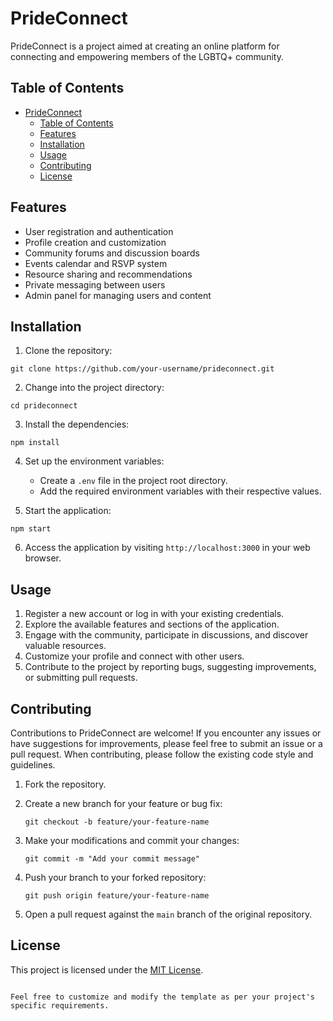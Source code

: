 # PrideConnect

PrideConnect is a project aimed at creating an online platform for connecting and empowering members of the LGBTQ+ community.

## Table of Contents

- [PrideConnect](#prideconnect)
  - [Table of Contents](#table-of-contents)
  - [Features](#features)
  - [Installation](#installation)
  - [Usage](#usage)
  - [Contributing](#contributing)
  - [License](#license)

## Features

- User registration and authentication
- Profile creation and customization
- Community forums and discussion boards
- Events calendar and RSVP system
- Resource sharing and recommendations
- Private messaging between users
- Admin panel for managing users and content

## Installation

1. Clone the repository:

  ```shell
  git clone https://github.com/your-username/prideconnect.git
  ```

2. Change into the project directory:

  ```
  cd prideconnect
  ```

3. Install the dependencies:

  ```
  npm install

  ```

4. Set up the environment variables:

   - Create a `.env` file in the project root directory.
   - Add the required environment variables with their respective values.

5. Start the application:

  ```
  npm start
  ```

6. Access the application by visiting `http://localhost:3000` in your web browser.

## Usage

1. Register a new account or log in with your existing credentials.
2. Explore the available features and sections of the application.
3. Engage with the community, participate in discussions, and discover valuable resources.
4. Customize your profile and connect with other users.
5. Contribute to the project by reporting bugs, suggesting improvements, or submitting pull requests.

## Contributing

Contributions to PrideConnect are welcome! If you encounter any issues or have suggestions for improvements, please feel free to submit an issue or a pull request. When contributing, please follow the existing code style and guidelines.

1. Fork the repository.
2. Create a new branch for your feature or bug fix:

   ```shell
   git checkout -b feature/your-feature-name
   ```

3. Make your modifications and commit your changes:

   ```shell
   git commit -m "Add your commit message"
   ```

4. Push your branch to your forked repository:

   ```shell
   git push origin feature/your-feature-name
   ```

5. Open a pull request against the `main` branch of the original repository.

## License

This project is licensed under the [MIT License](LICENSE).

```

Feel free to customize and modify the template as per your project's specific requirements.
